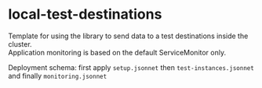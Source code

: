 # local-test-destinations

Template for using the library to send data to a test destinations inside the cluster.  
Application monitoring is based on the default ServiceMonitor only.  

Deployment schema: first apply `setup.jsonnet` then `test-instances.jsonnet` and finally `monitoring.jsonnet`
